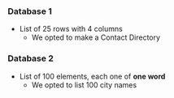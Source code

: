 ### Database 1
- List of 25 rows with 4 columns
  + We opted to make a Contact Directory

### Database 2
- List of 100 elements, each one of **one word**
  + We opted to list 100 city names